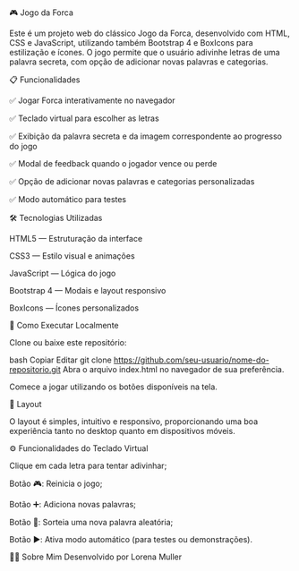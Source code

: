🎮 Jogo da Forca

Este é um projeto web do clássico Jogo da Forca, desenvolvido com HTML, CSS e JavaScript, utilizando também Bootstrap 4 e BoxIcons para estilização e ícones.
O jogo permite que o usuário adivinhe letras de uma palavra secreta, com opção de adicionar novas palavras e categorias.

📋 Funcionalidades

✅ Jogar Forca interativamente no navegador

✅ Teclado virtual para escolher as letras

✅ Exibição da palavra secreta e da imagem correspondente ao progresso do jogo

✅ Modal de feedback quando o jogador vence ou perde

✅ Opção de adicionar novas palavras e categorias personalizadas

✅ Modo automático para testes

🛠️ Tecnologias Utilizadas

HTML5 — Estruturação da interface

CSS3 — Estilo visual e animações

JavaScript — Lógica do jogo

Bootstrap 4 — Modais e layout responsivo

BoxIcons — Ícones personalizados

🚀 Como Executar Localmente

Clone ou baixe este repositório:

bash
Copiar
Editar
git clone https://github.com/seu-usuario/nome-do-repositorio.git
Abra o arquivo index.html no navegador de sua preferência.

Comece a jogar utilizando os botões disponíveis na tela.

🎨 Layout

O layout é simples, intuitivo e responsivo, proporcionando uma boa experiência tanto no desktop quanto em dispositivos móveis.

⚙️ Funcionalidades do Teclado Virtual

Clique em cada letra para tentar adivinhar;

Botão 🎮: Reinicia o jogo;

Botão ➕: Adiciona novas palavras;

Botão 🔄: Sorteia uma nova palavra aleatória;

Botão ▶️: Ativa modo automático (para testes ou demonstrações).

🙋‍♀️ Sobre Mim
Desenvolvido por Lorena Muller
